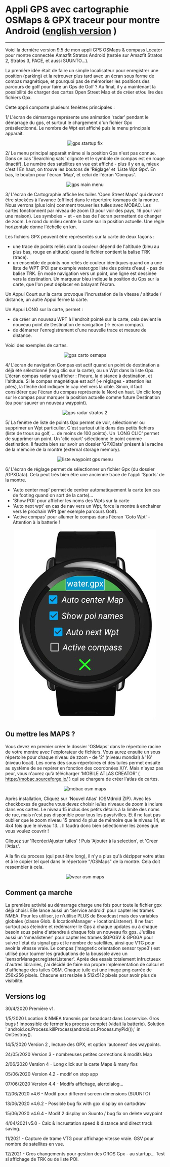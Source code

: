 # Appli GPS avec cartographie OSMaps & GPX traceur pour montre Android      ([english version](/readme-eng.md) )
----------------------------------------------------------------------
Voici la dernière version 9.5 de mon appli GPS OSMaps & compass Locator pour montre connectée Amazfit Stratos Android (testée sur Amazfit Stratos 2, Stratos 3, PACE, et aussi  SUUNTO...).

La première idée était de faire un simple localisateur pour enregistrer une position (parking) et la retrouver plus tard avec un écran sous forme de compas magnétique, et pourquoi pas de mémoriser les positions des parcours de golf pour faire un Gps de Golf ? Au final, il y a maintenant la possibilité de charger des cartes Open Street Map et de créer et/ou lire des fichiers Gpx.

Cette appli comporte plusieurs fenêtres principales :

1/ L'écran de démarrage représente une animation 'radar' pendant le démarrage du gps, et surtout le chargement d'un fichier Gpx présélectionné.
Le nombre de Wpt est affiché puis le menu principale apparait.

<center><img src="/1-startscreen.jpg" alt="gps startup fix"/></center>

2/ Le menu principal apparait même si la position Gps n'est pas connue. Dans ce cas 'Searching sats' clignote et le symbole de compas est en rouge (inactif). Le numéro des satellites en vue est affiché - plus il y en a, mieux c'est !
En haut, on trouve les boutons de 'Réglage' et 'Liste Wpt Gpx'.
En bas, le bouton pour l'écran 'Map', et celui de l'écran 'Compas'.

<center><img src="/2-main-screen.jpg" alt="gps main menu"/></center>

3/ L'écran de Cartographie affiche les tuiles 'Open Street Maps' qui devront être stockées à l'avance (offline) dans le répertoire /osmaps de la montre. Nous verrons (plus loin) comment trouver les tuiles avec MOBAC. Les cartes fonctionnent par niveau de zoom (3 pour voir des pays, 16 pour voir une maison). Les symboles + et - en bas de l'écran permettent de changer de zoom. Le rond du milieu centre la carte sur la position actuelle. Une règle horizontale donne l'échelle en km.

Les fichiers GPX peuvent être représentés sur la carte de deux façons :
- une trace de points reliés dont la couleur dépend de l'altitude (bleu au plus bas, rouge en altitude) quand le fichier contient la balise TRK (trace).
- un ensemble de points non reliés de couleur identiques quand on a une liste de WPT (POI par exemple water.gpx liste des points d'eau) - pas de balise TRK.
En mode navigation vers un point, une ligne est dessinée vers la destination.
Un marqueur bleu indique la position du Gps sur la carte, que l'on peut déplacer en balayant l'écran.

Un Appui Court sur la carte provoque l'incrustation de la vitesse / altitude / distance, un autre Appui ferme la carte.

Un Appui LONG sur la carte, permet :
- de créer un nouveau WPT à l'endroit pointé sur la carte, cela devient le nouveau point de Destination de navigation (-> écran compas). 
- de démarrer l'enregistrement d'une nouvelle trace et mesure de distance.

Voici des exemples de cartes.

<center><img src="/6-carto3.jpg" alt="gps carto osmaps"/></center>

4/ L'écran de navigation Compas est actif quand un point de destination a déjà été sélectionné (long clic sur la carte), ou un Wpt dans la liste Gpx.
L'écran compas radar va afficher : l'heure, la distance à destination, et l'altitude.
Si le compas magnétique est acif (-> réglages - attention les piles), la flèche doit indiquer le cap réel vers la cible. Sinon, il faut considérer que l'écran du compas représente le Nord en haut.
Un clic long sur le compas pour marquer la position actuelle comme future Destination (ou pour sauver un nouveau waypoint).

<center><img src="/5-scann.jpg" alt="gps radar stratos 2"/></center>

5/ La fenêtre de liste de points Gpx permet de voir, sélectionner ou supprimer un Wpt particulier. C'est surtout utile dans des petits fichiers (liste de trous au golf, ... de moins de 100 points).
Un 'LONG CLIC' permet de supprimer un point. Un 'clic court' sélectionne le point comme destination.
Il faudra bien sur avoir un dossier 'GPXData' présent à la racine de la mémoire de la montre (external storage memory).

<center><img src="/3-wpt-liste.jpg" alt="liste waypoint gps menu"/></center>

6/ L'écran de réglage permet de sélectionner un fichier Gpx (du dossier /GPXData). Cela peut très bien être une ancienne trace de l'appli 'Sports' de la montre.
- 'Auto center map' permet de centrer automatiquement la carte (en cas de footing quand on sort de la carte)...
- 'Show POI' pour afficher les noms des Wpts sur la carte
- 'Auto next wpt' en cas de nav vers un Wpt, force la montre à enchainer vers le prochain WPt (per exemple parcours Golf).
- 'Active compas' pour allumer le compas dans l'écran 'Goto Wpt' - Attention à la batterie !

<center><img src="/4-setting.jpg" alt="gps radar stratos 2"/></center>

Ou mettre les MAPS ?
-------------------
Vous devez en premier créer le dossier 'OSMaps' dans le répertoire racine de votre montre avec l'explorateur de fichiers.
Vous aurez ensuite un sous répertoire pour chaque niveau de zzom - de '2' (niveau mondial) à '16' (niveau local).
Les noms des sous-répertoires et des tuiles permet ensuite au système de se repérer en fonction des coordonées X/Y.
Mais n'ayez pas peur, vous n'aurez qu'à télécharger 'MOBILE ATLAS CREATOR' ( https://mobac.sourceforge.io/ ) qui se chargera de créer l'atlas de cartes.

<center><img src="/mobac1.jpg" alt="mobac osm maps"/></center>

Après installation, Cliquez sur 'Nouvel Atlas' (OSMdroid ZIP). Avec les checkboxes de gauche vous devez choisir le/les niveaux de zoom à inclure dans vos cartes.
Le niveau 15 inclus des petits détails à la limite des noms de rue, mais n'est pas disponible pour tous les pays/villes. Et il ne faut pas oublier que le zoom niveau 15 prend 4x plus de mémoire que le niveau 14, et 4x4 fois que le niveau 13... Il faudra donc bien sélectionner les zones que vous voulez couvrir !

Cliquez sur 'Recréer/Ajuster tuiles' !
Puis 'Ajouter à la selection', et 'Creer l'Atlas'.

A la fin du process (qui peut être long), il n'y a plus qu'à dézipper votre atlas et à le copier tel quel dans le répertoire "/OSMaps" de la montre.
Cela doit ressembler à cela.

<center><img src="/osmaps-wear1.jpg" alt="wear osm maps"/></center>

Comment ça marche
-----------------
La première activité au démarrage charge une fois pour toute le fichier gpx déjà choisi. Elle lance aussi un 'Service android' pour capter les trames NMEA. Pour les utiliser, je n'utilise PLUS de Broadcast mais des variables globales (classe Glob. & locationManager + locationListener). Il ne faut surtout pas éteindre et redémarrer le Gps à chaque updates ou à chaque besoin sous peine d'attendre à chaque fois un nouveau fix gps.
J'utilise aussi un 'nmealistener' pour capter les trames $GPGSV & GPGGA pour suivre l'état du signal gps et le nombre de satellites, ainsi que VTG pour avoir la vitesse vraie.
Le compas ('magnetic orientation sensor type3') est utilisé pour tourner les graduations de la boussole avec un 'sensorManager.registerListener'.
Après des essais totalement infructueux d'autres librairies, j'ai décidé de faire ma propre implementation de calcul et d'affichage des tuiles OSM. Chaque tuile est une image png carrée de 256x256 pixels. Chacune est resizée à 512x512 pixels pour avoir plus de visibilité.

Versions log
------------
30/4/2020 Première v1.

1/5/2020  Location & NMEA transmis par broadcast dans Locservice.
          Gros bugs ! Impossible de fermer les process complet (vidait la batterie). Solution ' android.os.Process.killProcess(android.os.Process.myPid());' in OnDestroy().
         
14/5/2020  Version 2 , lecture des GPX, et option 'autonext' des waypoints.

24/05/2020 Version 3 - nombreuses petites corrections & modifs Map

2/06/2020  Version 4 - Long click sur la carte Maps & many fixs

05/06/2020 Version 4.2 - modif on stop app

07/06/2020 Version 4.4 - Modifs affichage, alertdialog...

12/06/2020 v4.6 - Modif pour different screen dimensions (SUUNTO)

13/06/2020 v4.6.2 - Possible bug fix with gpx display on cartodraw

15/06/2020 v4.6.4 - Modif 2 display on Suunto / bug fix on delete waypoint 

4/04/2021 v5.0 - Calc & Incrustation speed & distance and direct track saving.

11/2021 - Capture de trame VTG pour affichage vitesse vraie. GSV pour nombre de satellites en vue.

12/2021 - Gros changements pour gestion des GROS Gpx - au startup...
         Test si affichage de TRK ou de liste POI.



